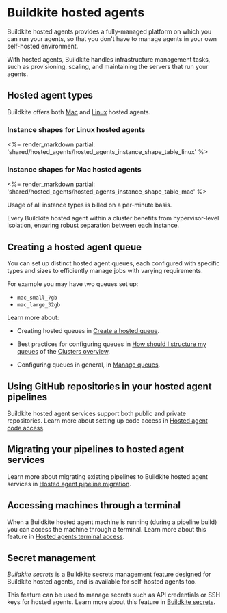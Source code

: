 # Buildkite hosted agents

Buildkite hosted agents provides a fully-managed platform on which you can run your agents, so that you don't have to manage agents in your own self-hosted environment.

With hosted agents, Buildkite handles infrastructure management tasks, such as provisioning, scaling, and maintaining the servers that run your agents.

## Hosted agent types

Buildkite offers both [Mac](/docs/pipelines/hosted-agents/mac) and [Linux](/docs/pipelines/hosted-agents/linux) hosted agents.

### Instance shapes for Linux hosted agents

<%= render_markdown partial: 'shared/hosted_agents/hosted_agents_instance_shape_table_linux' %>

### Instance shapes for Mac hosted agents

<%= render_markdown partial: 'shared/hosted_agents/hosted_agents_instance_shape_table_mac' %>

Usage of all instance types is billed on a per-minute basis.

Every Buildkite hosted agent within a cluster benefits from hypervisor-level isolation, ensuring robust separation between each instance.

## Creating a hosted agent queue

You can set up distinct hosted agent queues, each configured with specific types and sizes to efficiently manage jobs with varying requirements.

For example you may have two queues set up:

- `mac_small_7gb`
- `mac_large_32gb`

Learn more about:

- Creating hosted queues in [Create a hosted queue](/docs/pipelines/clusters/manage-queues#create-a-hosted-queue).

- Best practices for configuring queues in [How should I structure my queues](/docs/pipelines/clusters#clusters-and-queues-best-practices-how-should-i-structure-my-queues) of the [Clusters overview](/docs/pipelines/clusters).

- Configuring queues in general, in [Manage queues](/docs/pipelines/clusters/manage-queues).

## Using GitHub repositories in your hosted agent pipelines

Buildkite hosted agent services support both public and private repositories. Learn more about setting up code access in [Hosted agent code access](/docs/pipelines/hosted-agents/code-access).

## Migrating your pipelines to hosted agent services

Learn more about migrating existing pipelines to Buildkite hosted agent services in [Hosted agent pipeline migration](/docs/pipelines/hosted-agents/pipeline-migration).

## Accessing machines through a terminal

When a Buildkite hosted agent machine is running (during a pipeline build) you can access the machine through a terminal. Learn more about this feature in [Hosted agents terminal access](/docs/pipelines/hosted-agents/terminal-access).

## Secret management

_Buildkite secrets_ is a Buildkite secrets management feature designed for Buildkite hosted agents, and is available for self-hosted agents too.

This feature can be used to manage secrets such as API credentials or SSH keys for hosted agents. Learn more about this feature in [Buildkite secrets](/docs/pipelines/security/secrets/buildkite-secrets).
